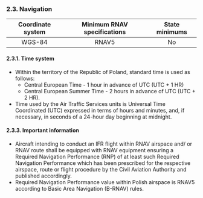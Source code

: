### 	2.3. Navigation

| Coordinate system | Minimum RNAV specifications | State minimums |
| :---------------: | :-------------------------: | :------------: |
|      WGS-84       |            RNAV5            |       No       |


#### 2.3.1. Time system

- Within the territory of the Republic of Poland, standard time is used as follows:
  - Central European Time - 1 hour in advance of UTC (UTC + 1 HR)
  - Central European Summer Time - 2 hours in advance of UTC (UTC + 2 HR).
- Time used by the Air Traffic Services units is Universal Time Coordinated (UTC) expressed in terms of hours and minutes, and, if necessary, in seconds of a 24-hour day beginning at midnight.

#### 2.3.3. Important information

- Aircraft intending to conduct an IFR flight within RNAV airspace and/ or RNAV route shall be equipped with RNAV equipment ensuring a Required Navigation Performance (RNP) of at least such Required Navigation Performance which has been prescribed for the respective airspace, route or flight procedure by the Civil Aviation Authority and published accordingly.
- Required Navigation Performance value within Polish airspace is RNAV5 according to Basic Area Navigation (B-RNAV) rules.

